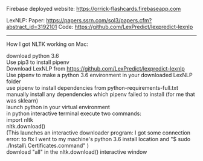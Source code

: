 Firebase deployed website: https://orrick-flashcards.firebaseapp.com

LexNLP:
Paper: https://papers.ssrn.com/sol3/papers.cfm?abstract_id=3192101
Code: https://github.com/LexPredict/lexpredict-lexnlp



----------------
How I got NLTK working on Mac:

download python 3.6<br>
Use pip3 to install pipenv<br>
Download LexNLP from https://github.com/LexPredict/lexpredict-lexnlp<br>
Use pipenv to make a python 3.6 environment in your downloaded LexNLP folder<br>
use pipenv to install dependencies from python-requirements-full.txt<br>
manually install any dependencies which pipenv failed to install (for me that was sklearn)<br>
launch python in your virtual environment<br>
    in python interactive terminal execute two commands: <br>
        import nltk<br>
        nltk.download()<br>
        (This launches an interactive downloader program: I got some connection error: to fix I went to my machine's python 3.6 install location and "$ sudo ./Install\ Certificates.command" )<br>
    download "all" in the nltk.download() interactive window<br>
